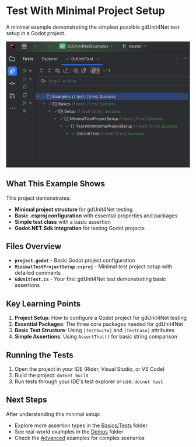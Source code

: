 # Test With Minimal Project Setup

A minimal example demonstrating the simplest possible gdUnit4Net test setup in a Godot project.

![img.png](img.png)

## What This Example Shows

This project demonstrates:

- **Minimal project structure** for gdUnit4Net testing
- **Basic .csproj configuration** with essential properties and packages
- **Simple test class** with a basic assertion
- **Godot.NET.Sdk integration** for testing Godot projects

## Files Overview

- **`project.godot`** - Basic Godot project configuration
- **`MinimalTestProjectSetup.csproj`** - Minimal test project setup with detailed comments
- **`GdUnitTest.cs`** - Your first gdUnit4Net test demonstrating basic assertions

## Key Learning Points

1. **Project Setup**: How to configure a Godot project for gdUnit4Net testing
2. **Essential Packages**: The three core packages needed for gdUnit4Net
3. **Basic Test Structure**: Using `[TestSuite]` and `[TestCase]` attributes
4. **Simple Assertions**: Using `AssertThat()` for basic string comparison

## Running the Tests

1. Open the project in your IDE (Rider, Visual Studio, or VS Code)
2. Build the project: `dotnet build`
3. Run tests through your IDE's test explorer or use: `dotnet test`

## Next Steps

After understanding this minimal setup:

- Explore more assertion types in the [Basics/Tests](../../Tests/) folder
- See real-world examples in the [Demos](../../../Demos/) folder
- Check the [Advanced](../../Advanced/) examples for complex scenarios
